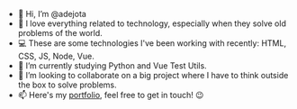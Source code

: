 - 👋 Hi, I’m @adejota
- 👀 I love everything related to technology, especially when they solve old problems of the world.
- 💻 These are some technologies I've been working with recently: HTML, CSS, JS, Node, Vue.
- 🌱 I’m currently studying Python and Vue Test Utils.
- 💞️ I’m looking to collaborate on a big project where I have to think outside the box to solve problems.
- 📫 Here's my [portfolio](https://adejota-portfolio.herokuapp.com/), feel free to get in touch! 😉
